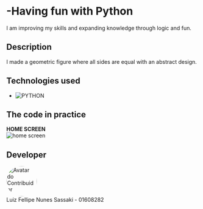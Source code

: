 ﻿# -Having fun with Python
I am improving my skills and expanding knowledge through logic and fun.

## Description
I made a geometric figure where all sides are equal with an abstract design.

## Technologies used

* ![PYTHON](https://img.shields.io/badge/python-3670A0?style=for-the-badge&logo=python&logoColor=ffdd54)  




 ## The code in practice

<B>HOME SCREEN</B><br>
<img src="python-fun/fun.png" alt="home screen">


## Developer

<a href="https://github.com/Luiz-sassaki"/>
<img src="https://avatars.githubusercontent.com/u/146211106?v=4" width="80px;" style="border-radius: 50%;" alt="Avatar do Contribuidor"/>
</a>

<div> 
Luiz Fellipe Nunes Sassaki - 01608282 <br>
 
</div>
